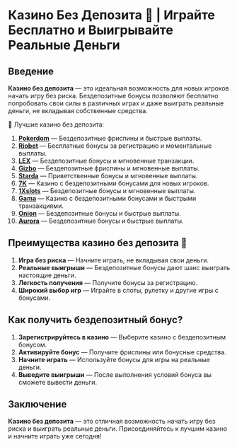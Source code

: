 # Казино Без Депозита 🎰 | Играйте Бесплатно и Выигрывайте Реальные Деньги

## Введение

**Казино без депозита** — это идеальная возможность для новых игроков начать игру без риска. Бездепозитные бонусы позволяют бесплатно попробовать свои силы в различных играх и даже выиграть реальные деньги, не вкладывая собственные средства.

🎰 Лучшие казино без депозита:

1. **[Pokerdom](https://brandplay.link/4k77v2yx)** — Бездепозитные фриспины и быстрые выплаты.
2. **[Riobet](https://brandplay.link/7xBLTPyj)** — Бесплатные бонусы за регистрацию и моментальные выплаты.
3. **[LEX](https://brandplay.link/zW4hdDFV)** — Бездепозитные бонусы и мгновенные транзакции.
4. **[Gizbo](https://brandplay.link/bprXw4YV)** — Бездепозитные фриспины и мгновенные выплаты.
5. **[Starda](https://brandplay.link/fB7xwRFL)** — Приветственные бонусы и мгновенные выплаты.
6. **[7K](https://brandplay.link/BvQyFShp)** — Казино с бездепозитными бонусами для новых игроков.
7. **[1Xslots](https://brandplay.link/hSB1khtr)** — Бездепозитные бонусы и мгновенные выплаты.
8. **[Gama](https://brandplay.link/j6NMKsDz)** — Казино с бездепозитными бонусами и быстрыми транзакциями.
9. **[Onion](https://brandplay.link/zBGRVpQ9)** — Бездепозитные бонусы и быстрые выплаты.
10. **[Aurora](https://10trafic-stat2.com/click/668546556bcc6313411604bd/6766/13032/subaccount)** — Бездепозитные бонусы и быстрые выплаты.

## Преимущества казино без депозита 🎯

1. **Игра без риска** — Начните играть, не вкладывая свои деньги.
2. **Реальные выигрыши** — Бездепозитные бонусы дают шанс выиграть настоящие деньги.
3. **Легкость получения** — Получите бонусы за регистрацию.
4. **Широкий выбор игр** — Играйте в слоты, рулетку и другие игры с бонусами.

## Как получить бездепозитный бонус?

1. **Зарегистрируйтесь в казино** — Выберите казино с бездепозитным бонусом.
2. **Активируйте бонус** — Получите фриспины или бонусные средства.
3. **Начните играть** — Используйте бонусы для игры на реальные деньги.
4. **Выведите выигрыши** — После выполнения условий бонуса вы сможете вывести деньги.

## Заключение

**Казино без депозита** — это отличная возможность начать игру без риска и выиграть реальные деньги. Присоединяйтесь к лучшим казино и начните играть уже сегодня!
